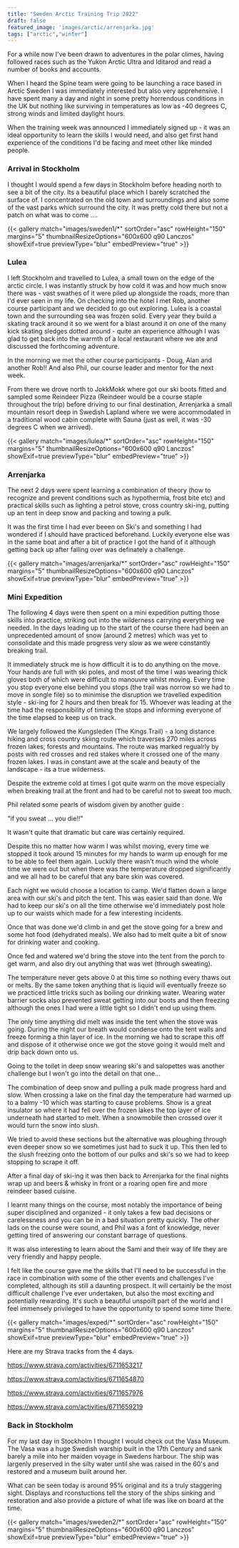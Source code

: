 ```yaml
---
title: "Sweden Arctic Training Trip 2022"
draft: false
featured_image: 'images/arctic/arrenjarka.jpg'
tags: ["arctic","winter"]
---
```




For a while now I've been drawn to adventures in the polar climes, having followed races such as the Yukon Arctic Ultra and Iditarod and read a number of books and accounts.

When I heard the Spine team were going to be launching a race based in Arctic Sweden I was immediately interested but also very apprehensive. I have spent many a day and night in some pretty horrendous conditions in the UK but nothing like surviving in temperatures as low as -40 degrees C, strong winds and limited daylight hours.

When the training week was announced I immediately signed up - it was an ideal opportunity to learn the skills I would need, and also get first hand experience of the conditions I'd be facing and meet other like minded people.



### Arrival in Stockholm

I thought I would spend a few days in Stockholm before heading north to see a bit of the city. Its a beautiful place which I barely scratched the surface of. I concentrated on the old town and surroundings and also some of the vast parks which surround the city. It was pretty cold there but not a patch on what was to come ....


{{< gallery match="images/sweden1/*" sortOrder="asc" rowHeight="150" margins="5" thumbnailResizeOptions="600x600 q90 Lanczos" showExif=true previewType="blur" embedPreview="true" >}}



### Lulea


I left Stockholm and travelled to Lulea, a small town on the edge of the arctic circle. I was instantly struck by how cold it was and how much snow there was - vast swathes of it were piled up alongside the roads, more than I'd ever seen in my life. On checking into the hotel I met Rob, another course participant and we decided to go out exploring. Lulea is a coastal town and the surrounding sea was frozen solid. Every year they build a skating track around it so we went for a blast around it on one of the many kick skating sledges dotted around -  quite an experience although I was glad to get back into the warmth of a local restaurant where we ate and discussed the forthcoming adventure.

In the morning we met the other course participants - Doug, Alan and another Rob!! And also Phil, our course leader and mentor for the next week.

From there we drove north to JokkMokk where got our ski boots fitted and sampled some Reindeer Pizza (Reindeer would be a course staple throughout the trip) before driving to our final destination, Arrenjarka a small mountain resort deep in Swedish Lapland where we were accommodated in a traditional wood cabin complete with Sauna (just as well, it was -30 degrees C when we arrived).


{{< gallery match="images/lulea/*" sortOrder="asc" rowHeight="150" margins="5" thumbnailResizeOptions="600x600 q90 Lanczos" showExif=true previewType="blur" embedPreview="true" >}}



### Arrenjarka


The next 2 days were spent learning a combination of theory (how to recognize and prevent conditions such as hypothermia, frost bite etc) and practical skills such as lighting a petrol stove, cross country ski-ing, putting up an tent in deep snow and packing and towing a pulk.

It was the first time I had ever beeen on Ski's and something I had wondered if I should have practiced beforehand. Luckily everyone else was in the same boat and after a bit of practice I got the hand of it although getting back up after falling over was definately a challenge.



{{< gallery match="images/arrenjarka/*" sortOrder="asc" rowHeight="150" margins="5" thumbnailResizeOptions="600x600 q90 Lanczos" showExif=true previewType="blur" embedPreview="true" >}}



### Mini Expedition

The following 4 days were then spent on a mini expedition putting those skills into practice, striking out into the wilderness carrying everything we needed. In the days leading up to the start of the course there had been an unprecedented amount of snow (around 2 metres) which was yet to consolidate and this made progress very slow as we were constantly breaking trail.

It immediately struck me is how difficult it is to do anything on the move. Your hands are full with ski poles, and most of the time I was wearing thick gloves both of which were difficult to manouvre whilst moving. Every time you stop everyone else behind you stops (the trail was norrow so we had to move in songle file) so to minimise the disruption we travelled expedition style - ski-ing for 2 hours and then break for 15. Whoever was leading at the time had the responsibility of timing the stops and informing everyone of the time elapsed to keep us on track.

We largely followed the Kungsleden (The Kings Trail) - a long distance hiking and cross country skiing route which traverses 270 miles across frozen lakes, forests and mountains. The route was marked regualrly by posts with red crosses and red stakes where it crossed one of the many frozen lakes. I was in constant awe at the scale and beauty of the landscape - its a true wilderness.

Despite the extreme cold at times I got quite warm on the move especially when breaking trail at the front and had to be careful not to sweat too much.

Phil related some pearls of wisdom given by another guide : 

"if you sweat ... you die!!"

It wasn't quite that dramatic but care was certainly required.

Despite this no matter how warm I was whilst moving, every time we stopped it took around 15 minutes for my hands to warm up enough for me to be able to feel them again. Luckily there wasn't much wind the whole time we were out but when there was the temperature dropped significantly and we all had to be careful that any bare skin was covered.

Each night we would choose a location to camp. We'd flatten down a large area with our ski's and pitch the tent. This was easier said than done. We had to keep our ski's on all the time otherwise we'd immediately post hole up to our waists which made for a few interesting incidents. 

Once that was done we'd climb in and get the stove going for a brew and some hot food (dehydrated meals). We also had to melt quite a bit of snow for drinking water and cooking. 

Once fed and watered we'd bring the stove into the tent from the porch to get warm, and also dry out anything that was wet (through sweating).

The temperature never gets above 0 at this time so nothing every thaws out or melts. By the same token anything that is liquid will eventually freeze so we practiced little tricks such as boiling our drinking water. Wearing water barrier socks also prevented sweat getting into our boots and then freezing although the ones I had were a little tight so I didn't end up using them.

The only time anything did melt was inside the tent when the stove was going. During the night our breath would condense onto the tent walls and freeze forming a thin layer of ice. In the morning we had to scrape this off and dispose of it otherwise once we got the stove going it would melt and drip back down onto us.

Going to the toilet in deep snow wearing ski's and salopettes was another challenge but I won't go into the detail on that one...

The combination of deep snow and pulling a pulk made progress hard and slow. When crossing a lake on the final day the temperature had warmed up to a balmy -10 which was starting to cause problems. Show is a great insulator so where it had fell over the frozen lakes the top layer of ice underneath had started to melt. When a snowmobile then crossed over it would turn the snow into slush.

We tried to avoid these sections but the alternative was ploughing through even deeper snow so we sometimes just had to suck it up. This then led to the slush freezing onto the bottom of our pulks and ski's so we had to keep stopping to scrape it off.

After a final day of ski-ing it was then back to Arrenjarka for the final nights wrap up and beers & whisky in front or a roaring open fire and more reindeer based cuisine.

I learnt many things on the course, most notably the  importance of being super disciplined and organized - it only takes a few bad decisions or carelessness and you can be in a bad situation pretty quickly. The other lads on the course were sound, and Phil was a font of knowledge, never getting tired of answering our constant barrage of questions. 

It was also interesting to learn about the Sami and their way of life they are very friendly and happy people.

I felt like the course gave me the skills that I'll need to be successful in the race in combination with some of the other events and challenges I've completed, although its still a daunting prospect. It will certainly be the most difficult challenge I've ever undertaken, but also the most exciting and potentially rewarding. It's such a beautiful unspoilt part of the world and I feel immensely privileged to have the opportunity to spend some time there.

{{< gallery match="images/exped/*" sortOrder="asc" rowHeight="150" margins="5" thumbnailResizeOptions="600x600 q90 Lanczos" showExif=true previewType="blur" embedPreview="true" >}}

Here are my Strava tracks from the 4 days.

https://www.strava.com/activities/6711653217

https://www.strava.com/activities/6711654870

https://www.strava.com/activities/6711657976

https://www.strava.com/activities/6711659219





### Back in Stockholm

For my last day  in Stockholm I thought I would check out the Vasa Museum. The Vasa was a huge Swedish warship built in the 17th Century and sank barely a mile into her maiden voyage in Swedens harbour. The ship was largenly preserved in the silty water until she was raised in the 60's and restored and a museum built around her.

What can be seen today is around 95% original and its a truly staggering sight. Displays and rconstuctions tell the story of the ships sinking and restoration and also provide a picture of what life was like on board at the time.

{{< gallery match="images/sweden2/*" sortOrder="asc" rowHeight="150" margins="5" thumbnailResizeOptions="600x600 q90 Lanczos" showExif=true previewType="blur" embedPreview="true" >}}



